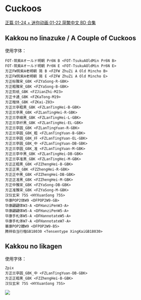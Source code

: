 # Cuckoos

[正篇 01-24 + 迷你动画 01-22 简繁中文 BD 合集](https://github.com/Nekomoekissaten-SUB/Nekomoekissaten-Storage/releases/download/subtitle_pkg/Cuckoos_BD_zho.7z)

## Kakkou no Iinazuke / A Couple of Cuckoos

使用字体：
```
FOT-筑紫Aオールド明朝 Pr6N B <FOT-TsukuAOldMin Pr6N B>
FOT-筑紫Aオールド明朝 Pr6N E <FOT-TsukuAOldMin Pr6N E>
方正FW筑紫A老明朝 简 B <FZFW ZhuZi A Old Mincho B>
方正FW筑紫A老明朝 简 E <FZFW ZhuZi A Old Mincho E>
方正标雅宋_GBK <FZYaSong-R-GBK>
方正粗雅宋_GBK <FZYaSong-B-GBK>
方正剪纸_GBK <FZJianZhi-M23>
方正卡通_GBK <FZKaTong-M19>
方正楷体_GBK <FZKai-Z03>
方正兰亭粗黑_GBK <FZLanTingHei-B-GBK>
方正兰亭黑_GBK <FZLanTingHei-R-GBK>
方正兰亭细黑_GBK <FZLanTingHei-L-GBK>
方正兰亭纤黑_GBK <FZLanTingHei-EL-GBK>
方正兰亭圆_GBK <FZLanTingYuan-R-GBK>
方正兰亭圆_GBK_粗 <FZLanTingYuan-B-GBK>
方正兰亭圆_GBK_纤 <FZLanTingYuan-EL-GBK>
方正兰亭圆_GBK_中 <FZLanTingYuan-DB-GBK>
方正兰亭圆_GBK_准 <FZLanTingYuan-M-GBK>
方正兰亭中黑_GBK <FZLanTingHei-DB-GBK>
方正兰亭准黑_GBK <FZLanTingHei-M-GBK>
方正正粗黑_GBK <FZZhengHei-B-GBK>
方正正黑_GBK <FZZhengHei-R-GBK>
方正正中黑_GBK <FZZhengHei-DB-GBK>
方正正准黑_GBK <FZZhengHei-M-GBK>
方正中雅宋_GBK <FZYaSong-DB-GBK>
方正准雅宋_GBK <FZYaSong-M-GBK>
汉仪玄宋 75S <HYXuanSong 75S>
华康POP2体W9 <DFPOP2W9-GB>
华康翩翩体W3-A <DFHanziPenW3-A>
华康翩翩体W5-A <DFHanziPenW5-A>
华康手札体W5-A <DFHannotateW5-A>
华康手札体W7-A <DFHannotateW7-A>
華康POP2體W9 <DFPOP2W9-B5>
腾祥伯当行楷GB18030 <Tensentype XingKaiGB18030>
```

## Kakkou no Iikagen

使用字体：
```
Zpix
方正兰亭圆_GBK_中 <FZLanTingYuan-DB-GBK>
方正正粗黑_GBK <FZZhengHei-B-GBK>
汉仪玄宋 75S <HYXuanSong 75S>
```

![](https://nekomoe.pages.dev/images/2022-04/kakkou.jpg)